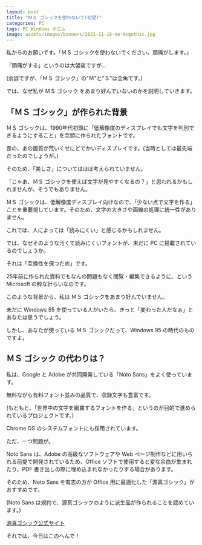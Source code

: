 ```yaml
---
layout: post
title: "ＭＳ ゴシックを使わないで(切望)"
categories: PC
tags: PC Windows ポエム
image: assets/images/banners/2021-11-16-no-msgothic.jpg
---
```


私からのお願いです。「ＭＳ ゴシックを使わないでください。頭痛がします。」

「頭痛がする」というのは大袈裟ですが...

(余談ですが、「ＭＳ ゴシック」の"Ｍ"と"Ｓ"は全角です。)

では、なぜ私が ＭＳ ゴシック をあまり好んでいないのかを説明していきます。

## 「ＭＳ ゴシック」が作られた背景
ＭＳ ゴシックは、1990年代初頭に「低解像度のディスプレイでも文字を判別できるようにすること」を念頭に作られたフォントです。

昔の、あの画質が荒いくせにどでかいディスプレイです。(当時としては最先端だったのでしょうが。)

そのため、「美しさ」についてはほぼ考えられていません。

「じゃあ、ＭＳ ゴシックを使えば文字が見やすくなるの？」と思われるかもしれませんが、そうでもありません。

ＭＳ ゴシックは、低解像度ディスプレイ向けなので、「少ない点で文字を作る」ことを重要視しています。そのため、文字の大きさや画線の処理に統一性がありません。

これでは、人によっては「読みにくい」と感じるかもしれません。

では、なぜそのような汚くて読みにくいフォントが、未だに PC に搭載されているのでしょうか。

それは「互換性を保つため」です。

25年前に作られた資料でもなんの問題もなく閲覧・編集できるように、という Microsoft の粋な計らいなのです。

このような背景から、私は ＭＳ ゴシックをあまり好んでいません。

未だに Windows 95 を使っている人がいたら、きっと「変わった人だなぁ」とあなたは思うでしょう。

しかし、あなたが使っている ＭＳ ゴシックだって、Windows 95 の時代のものですよ。

## ＭＳ ゴシック の代わりは？
私は、Google と Adobe が共同開発している「Noto Sans」をよく使っています。

無料ながら有料フォント並みの品質で、収録文字も豊富です。

(もともと、「世界中の文字を網羅するフォントを作る」というのが目的で進められているプロジェクトです。)

Chrome OS のシステムフォントにも採用されています。

ただ、一つ問題が。

Noto Sans は、Adobe の高級なソフトウェアや Web ページ制作などに用いられる前提で開発されているため、Office ソフトで使用すると変な余白が生まれたり、PDF 書き出しの際に埋め込まれなかったりする場合があります。

そのため、Noto Sans を有志の方が Office 用に最適化した「源真ゴシック」がおすすめです。

(Noto Sans は規約で、源真ゴシックのように派生品が作られることを認めています。)

<a href="http://jikasei.me/font/genshin/" target="_blank" rel="noopener noreferrer">源真ゴシック公式サイト</a>



それでは、今日はこのへんで！